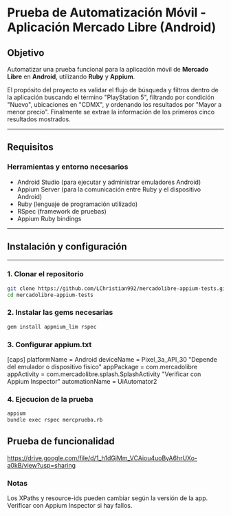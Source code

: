 # Prueba de Automatización Móvil - Aplicación Mercado Libre (Android)

## Objetivo
Automatizar una prueba funcional para la aplicación móvil de **Mercado Libre** en **Android**, utilizando **Ruby** y **Appium**.

El propósito del proyecto es validar el flujo de búsqueda y filtros dentro de la aplicación buscando el término "PlayStation 5", filtrando por condición "Nuevo", ubicaciones en "CDMX", y ordenando los resultados por "Mayor a menor precio". Finalmente se extrae la información de los primeros cinco resultados mostrados. 

---

## Requisitos

### Herramientas y entorno necesarios
- Android Studio (para ejecutar y administrar emuladores Android)
- Appium Server (para la comunicación entre Ruby y el dispositivo Android)
- Ruby (lenguaje de programación utilizado)
- RSpec (framework de pruebas)
- Appium Ruby bindings

---

## Instalación y configuración

--- 
### 1. Clonar el repositorio
```bash
git clone https://github.com/LChristian992/mercadolibre-appium-tests.git
cd mercadolibre-appium-tests
```
### 2. Instalar las gems necesarias
```bash
gem install appmium_lim rspec
```

### 3. Configurar appium.txt 
[caps]
platformName = Android
deviceName = Pixel_3a_API_30 "Depende del emulador o dispositivo fisico"
appPackage = com.mercadolibre
appActivity = com.mercadolibre.splash.SplashActivity "Verificar con Appium Inspector"
automationName = UiAutomator2

### 4. Ejecucion de la prueba
```bash
appium
bundle exec rspec mercprueba.rb
```

## Prueba de funcionalidad
https://drive.google.com/file/d/1_h1dGjMm_VCAiou4uoByA6hrUXo-a0kB/view?usp=sharing

### Notas
Los XPaths y resource-ids pueden cambiar según la versión de la app. Verificar con Appium Inspector si hay fallos.










